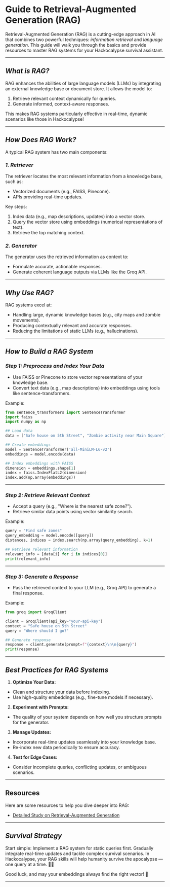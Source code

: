 # Guide to Retrieval-Augmented Generation (RAG)

Retrieval-Augmented Generation (RAG) is a cutting-edge approach in AI that combines two powerful techniques: *information retrieval* and *language generation*. This guide will walk you through the basics and provide resources to master RAG systems for your Hackocalypse survival assistant.

---

## *What is RAG?*

RAG enhances the abilities of large language models (LLMs) by integrating an external knowledge base or document store. It allows the model to:
1. Retrieve relevant context dynamically for queries.
2. Generate informed, context-aware responses.

This makes RAG systems particularly effective in real-time, dynamic scenarios like those in Hackocalypse!

---

## *How Does RAG Work?*

A typical RAG system has two main components:

### *1. Retriever*
The retriever locates the most relevant information from a knowledge base, such as:
- Vectorized documents (e.g., FAISS, Pinecone).
- APIs providing real-time updates.

Key steps:
1. Index data (e.g., map descriptions, updates) into a vector store.
2. Query the vector store using embeddings (numerical representations of text).
3. Retrieve the top matching context.

### *2. Generator*
The generator uses the retrieved information as context to:
- Formulate accurate, actionable responses.
- Generate coherent language outputs via LLMs like the Groq API.

---

## *Why Use RAG?*

RAG systems excel at:
- Handling large, dynamic knowledge bases (e.g., city maps and zombie movements).
- Producing contextually relevant and accurate responses.
- Reducing the limitations of static LLMs (e.g., hallucinations).

---

## *How to Build a RAG System*

### *Step 1: Preprocess and Index Your Data*
- Use FAISS or Pinecone to store vector representations of your knowledge base.
- Convert text data (e.g., map descriptions) into embeddings using tools like sentence-transformers.

Example:
```python
from sentence_transformers import SentenceTransformer
import faiss
import numpy as np

## Load data
data = ["Safe house on 5th Street", "Zombie activity near Main Square"]

## Create embeddings
model = SentenceTransformer('all-MiniLM-L6-v2')
embeddings = model.encode(data)

## Index embeddings with FAISS
dimension = embeddings.shape[1]
index = faiss.IndexFlatL2(dimension)
index.add(np.array(embeddings))
```

---

### *Step 2: Retrieve Relevant Context*
- Accept a query (e.g., "Where is the nearest safe zone?").
- Retrieve similar data points using vector similarity search.

Example:
```python
query = "Find safe zones"
query_embedding = model.encode([query])
distances, indices = index.search(np.array(query_embedding), k=1)

## Retrieve relevant information
relevant_info = [data[i] for i in indices[0]]
print(relevant_info)
```

---

### *Step 3: Generate a Response*
- Pass the retrieved context to your LLM (e.g., Groq API) to generate a final response.

Example:
```python
from groq import GroqClient

client = GroqClient(api_key="your-api-key")
context = "Safe house on 5th Street"
query = "Where should I go?"

## Generate response
response = client.generate(prompt=f"{context}\n\n{query}")
print(response)
```

---

## *Best Practices for RAG Systems*

1. **Optimize Your Data:**
- Clean and structure your data before indexing.
- Use high-quality embeddings (e.g., fine-tune models if necessary).

2. **Experiment with Prompts:**
- The quality of your system depends on how well you structure prompts for the generator.

3. **Manage Updates:**
- Incorporate real-time updates seamlessly into your knowledge base.
- Re-index new data periodically to ensure accuracy.

4. **Test for Edge Cases:**
- Consider incomplete queries, conflicting updates, or ambiguous scenarios.

---

## **Resources**

Here are some resources to help you dive deeper into RAG:

- [Detailed Study on Retrieval-Augmented Generation]([https://huggingface.co/blog/rag](https://aiplanet.com/learn/rag-agents-bootcamp/module-1/2420/what-are-rag-and-agents))

---

## *Survival Strategy*
Start simple: Implement a RAG system for static queries first. Gradually integrate real-time updates and tackle complex survival scenarios. In Hackocalypse, your RAG skills will help humanity survive the apocalypse — one query at a time. 🧟‍♂

Good luck, and may your embeddings always find the right vector! 🎯

---
